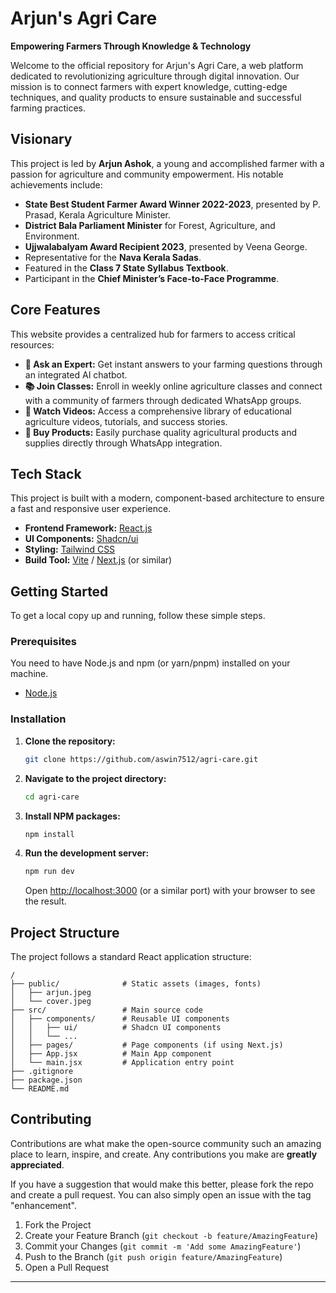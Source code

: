 # Arjun's Agri Care

**Empowering Farmers Through Knowledge & Technology**

Welcome to the official repository for Arjun's Agri Care, a web platform dedicated to revolutionizing agriculture through digital innovation. Our mission is to connect farmers with expert knowledge, cutting-edge techniques, and quality products to ensure sustainable and successful farming practices.

## Visionary

This project is led by **Arjun Ashok**, a young and accomplished farmer with a passion for agriculture and community empowerment. His notable achievements include:

  - **State Best Student Farmer Award Winner 2022-2023**, presented by P. Prasad, Kerala Agriculture Minister.
  - **District Bala Parliament Minister** for Forest, Agriculture, and Environment.
  - **Ujjwalabalyam Award Recipient 2023**, presented by Veena George.
  - Representative for the **Nava Kerala Sadas**.
  - Featured in the **Class 7 State Syllabus Textbook**.
  - Participant in the **Chief Minister’s Face-to-Face Programme**.

## Core Features

This website provides a centralized hub for farmers to access critical resources:

  - **💬 Ask an Expert:** Get instant answers to your farming questions through an integrated AI chatbot.
  - **📚 Join Classes:** Enroll in weekly online agriculture classes and connect with a community of farmers through dedicated WhatsApp groups.
  - **🎥 Watch Videos:** Access a comprehensive library of educational agriculture videos, tutorials, and success stories.
  - **🛒 Buy Products:** Easily purchase quality agricultural products and supplies directly through WhatsApp integration.

## Tech Stack

This project is built with a modern, component-based architecture to ensure a fast and responsive user experience.

  - **Frontend Framework:** [React.js](https://reactjs.org/)
  - **UI Components:** [Shadcn/ui](https://ui.shadcn.com/)
  - **Styling:** [Tailwind CSS](https://tailwindcss.com/)
  - **Build Tool:** [Vite](https://vitejs.dev/) / [Next.js](https://nextjs.org/) (or similar)

## Getting Started

To get a local copy up and running, follow these simple steps.

### Prerequisites

You need to have Node.js and npm (or yarn/pnpm) installed on your machine.

  - [Node.js](https://nodejs.org/)

### Installation

1.  **Clone the repository:**
    ```sh
    git clone https://github.com/aswin7512/agri-care.git
    ```
2.  **Navigate to the project directory:**
    ```sh
    cd agri-care
    ```
3.  **Install NPM packages:**
    ```sh
    npm install
    ```
4.  **Run the development server:**
    ```sh
    npm run dev
    ```
    Open [http://localhost:3000](https://www.google.com/search?q=http://localhost:3000) (or a similar port) with your browser to see the result.

## Project Structure

The project follows a standard React application structure:

```
/
├── public/              # Static assets (images, fonts)
│   ├── arjun.jpeg
│   └── cover.jpeg
├── src/                 # Main source code
│   ├── components/      # Reusable UI components
│   │   ├── ui/          # Shadcn UI components
│   │   └── ...
│   ├── pages/           # Page components (if using Next.js)
│   ├── App.jsx          # Main App component
│   └── main.jsx         # Application entry point
├── .gitignore
├── package.json
└── README.md
```

## Contributing

Contributions are what make the open-source community such an amazing place to learn, inspire, and create. Any contributions you make are **greatly appreciated**.

If you have a suggestion that would make this better, please fork the repo and create a pull request. You can also simply open an issue with the tag "enhancement".

1.  Fork the Project
2.  Create your Feature Branch (`git checkout -b feature/AmazingFeature`)
3.  Commit your Changes (`git commit -m 'Add some AmazingFeature'`)
4.  Push to the Branch (`git push origin feature/AmazingFeature`)
5.  Open a Pull Request

-----